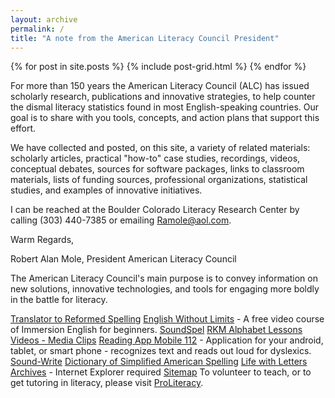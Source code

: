 ```yaml
---
layout: archive
permalink: /
title: "A note from the American Literacy Council President"
---
```


<div class="tiles">
{% for post in site.posts %}
	{% include post-grid.html %}
{% endfor %}
</div><!-- /.tiles -->

For more than 150 years the American Literacy Council (ALC) has issued scholarly research, publications and innovative strategies, to help counter the dismal literacy statistics found in most English-speaking countries. Our goal is to share with you tools, concepts, and action plans that support this effort.

We have collected and posted, on this site, a variety of related materials: scholarly articles, practical "how-to" case studies, recordings, videos, conceptual debates, sources for software packages, links to classroom materials, lists of funding sources, professional organizations, statistical studies, and examples of innovative initiatives.

I can be reached at the Boulder Colorado Literacy Research Center by calling (303) 440-7385 or emailing Ramole@aol.com.

Warm Regards,

Robert Alan Mole, President
American Literacy Council



The American Literacy Council's main purpose is to convey information on new solutions, innovative technologies, and tools for engaging more boldly in the battle for literacy.

[Translator to Reformed Spelling](http://www.americanliteracy.com/betterspell)
[English Without Limits](http://www.americanliteracy.com/english-without-limits-reading-reform.html) - A free video course of Immersion English for beginners.
[SoundSpel](http://www.americanliteracy.com/soundspel.html)
[RKM Alphabet Lessons](http://www.americanliteracy.com/rkm-alphabet-lessons.html)
[Videos - Media Clips](http://www.americanliteracy.com/media.html)
[Reading App Mobile 112](http://www.americanliteracy.com/reading-app-mobile-112.html) - Application for your android, tablet, or smart phone - recognizes text and reads out loud for dyslexics.
[Sound-Write](http://www.americanliteracy.com/sound-write.html)
[Dictionary of Simplified American Spelling](http://www.americanliteracy.com/Dictionary_of_Simplified_American_Spelling.pdf)
[Life with Letters](http://www.americanliteracy.com/Life_with_Letters.pdf)
[Archives](http://www.americanliteracy.com/archived.html) - Internet Explorer required
[Sitemap](http://www.americanliteracy.com/sitemap.html)
To volunteer to teach, or to get tutoring in literacy, please visit [ProLiteracy](http://www.proliteracy.org).
